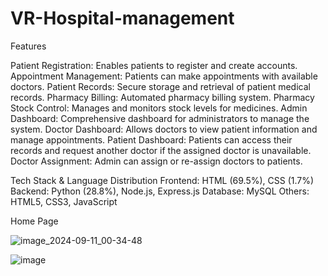 # VR-Hospital-management
Features

Patient Registration: Enables patients to register and create accounts.
Appointment Management: Patients can make appointments with available doctors.
Patient Records: Secure storage and retrieval of patient medical records.
Pharmacy Billing: Automated pharmacy billing system.
Pharmacy Stock Control: Manages and monitors stock levels for medicines.
Admin Dashboard: Comprehensive dashboard for administrators to manage the system.
Doctor Dashboard: Allows doctors to view patient information and manage appointments.
Patient Dashboard: Patients can access their records and request another doctor if the assigned doctor is unavailable.
Doctor Assignment: Admin can assign or re-assign doctors to patients.

Tech Stack & Language Distribution
Frontend: HTML (69.5%), CSS (1.7%)
Backend: Python (28.8%), Node.js, Express.js
Database: MySQL
Others: HTML5, CSS3, JavaScript


Home Page

![image_2024-09-11_00-34-48](https://github.com/user-attachments/assets/f1828d35-19cb-41d0-a06d-00c30d62756f)


![image](https://github.com/user-attachments/assets/60c11ea1-828d-4c54-8997-75e206eefb05)



